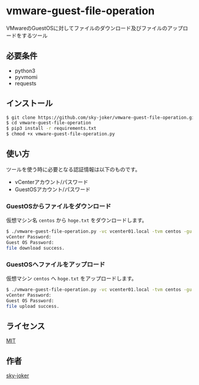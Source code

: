 # vmware-guest-file-operation

VMwareのGuestOSに対してファイルのダウンロード及びファイルのアップロードをするツール

## 必要条件

* python3
* pyvmomi
* requests

## インストール

```bash
$ git clone https://github.com/sky-joker/vmware-guest-file-operation.git
$ cd vmware-guest-file-operation
$ pip3 install -r requirements.txt
$ chmod +x vmware-guest-file-operation.py
```

## 使い方

ツールを使う時に必要となる認証情報は以下のものです。

* vCenterアカウント/パスワード
* GuestOSアカウント/パスワード

### GuestOSからファイルをダウンロード

仮想マシン名 `centos` から `hoge.txt` をダウンロードします。

```bash
$ ./vmware-guest-file-operation.py -vc vcenter01.local -tvm centos -gu root download -dpth /root/hoge.txt -spth ./hoge.txt
vCenter Password:
Guest OS Password:
file download success.
```

### GuestOSへファイルをアップロード

仮想マシン `centos` へ `hoge.txt` をアップロードします。

```bash
$ ./vmware-guest-file-operation.py -vc vcenter01.local -tvm centos -gu root upload -upth ./hoge.txt -spth /root/hoge.txt
vCenter Password:
Guest OS Password:
file upload success.
```

## ライセンス

[MIT](https://github.com/sky-joker/vmware-guest-file-operation/blob/master/LICENSE.txt)

## 作者

[sky-joker](https://github.com/sky-joker)
